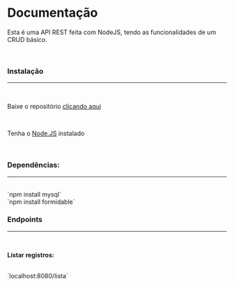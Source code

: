 # Documentação  

<p>Esta é uma API REST feita com NodeJS, tendo as funcionalidades de um CRUD básico.</p>
<br>
<h3>Instalação</h3>
<hr>
<br>
<p>Baixe o repositório <a href='https://github.com/Guilherme0112/Curso-Node/archive/refs/heads/main.zip'>clicando aqui</a></p>
<br>
<p>Tenha o <a href='https://nodejs.org/pt/download/package-manager'>Node.JS</a> instalado</p>
<br>
<h3>Dependências:</h3>
<hr>
<br>
`npm install mysql`
<br>
`npm install formidable`

<h3>Endpoints</h3>
<hr>
<br>
<p><strong>Listar registros: </strong></p>
<br>
´localhost:8080/lista´
<br>